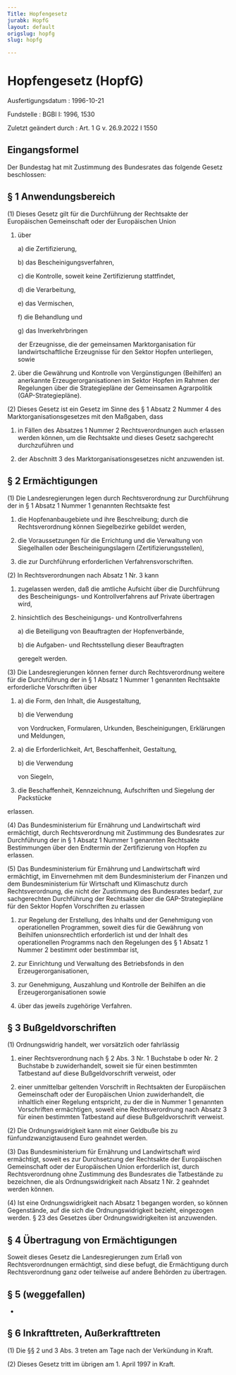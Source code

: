 ```yaml
---
Title: Hopfengesetz
jurabk: HopfG
layout: default
origslug: hopfg
slug: hopfg

---
```


# Hopfengesetz (HopfG)

Ausfertigungsdatum
:   1996-10-21

Fundstelle
:   BGBl I: 1996, 1530

Zuletzt geändert durch
:   Art. 1 G v. 26.9.2022 I 1550


## Eingangsformel

Der Bundestag hat mit Zustimmung des Bundesrates das folgende Gesetz beschlossen:


## § 1 Anwendungsbereich

(1) Dieses Gesetz gilt für die Durchführung der Rechtsakte der Europäischen Gemeinschaft oder der Europäischen Union

1.  über

    a)  die Zertifizierung,


    b)  das Bescheinigungsverfahren,


    c)  die Kontrolle, soweit keine Zertifizierung stattfindet,


    d)  die Verarbeitung,


    e)  das Vermischen,


    f)  die Behandlung und


    g)  das Inverkehrbringen



    der Erzeugnisse, die der gemeinsamen Marktorganisation für landwirtschaftliche Erzeugnisse für den Sektor Hopfen unterliegen, sowie


2.  über die Gewährung und Kontrolle von Vergünstigungen (Beihilfen) an anerkannte Erzeugerorganisationen im Sektor Hopfen im Rahmen der Regelungen über die Strategiepläne der Gemeinsamen Agrarpolitik (GAP-Strategiepläne).




(2) Dieses Gesetz ist ein Gesetz im Sinne des § 1 Absatz 2 Nummer 4 des Marktorganisationsgesetzes mit den Maßgaben, dass

1.  in Fällen des Absatzes 1 Nummer 2 Rechtsverordnungen auch erlassen werden können, um die Rechtsakte und dieses Gesetz sachgerecht durchzuführen und


2.  der Abschnitt 3 des Marktorganisationsgesetzes nicht anzuwenden ist.





## § 2 Ermächtigungen

(1) Die Landesregierungen legen durch Rechtsverordnung zur Durchführung der in § 1 Absatz 1 Nummer 1 genannten Rechtsakte fest

1.  die Hopfenanbaugebiete und ihre Beschreibung; durch die Rechtsverordnung können Siegelbezirke gebildet werden,


2.  die Voraussetzungen für die Errichtung und die Verwaltung von Siegelhallen oder Bescheinigungslagern (Zertifizierungsstellen),


3.  die zur Durchführung erforderlichen Verfahrensvorschriften.




(2) In Rechtsverordnungen nach Absatz 1 Nr. 3 kann

1.  zugelassen werden, daß die amtliche Aufsicht über die Durchführung des Bescheinigungs- und Kontrollverfahrens auf Private übertragen wird,


2.  hinsichtlich des Bescheinigungs- und Kontrollverfahrens

    a)  die Beteiligung von Beauftragten der Hopfenverbände,


    b)  die Aufgaben- und Rechtsstellung dieser Beauftragten




    geregelt werden.




(3) Die Landesregierungen können ferner durch Rechtsverordnung weitere für die Durchführung der in § 1 Absatz 1 Nummer 1 genannten Rechtsakte erforderliche Vorschriften über

1.
    a)  die Form, den Inhalt, die Ausgestaltung,


    b)  die Verwendung




    von Vordrucken, Formularen, Urkunden, Bescheinigungen, Erklärungen und Meldungen,


2.
    a)  die Erforderlichkeit, Art, Beschaffenheit, Gestaltung,


    b)  die Verwendung




    von Siegeln,


3.  die Beschaffenheit, Kennzeichnung, Aufschriften und Siegelung der Packstücke



erlassen.

(4) Das Bundesministerium für Ernährung und Landwirtschaft wird ermächtigt, durch Rechtsverordnung mit Zustimmung des Bundesrates zur Durchführung der in § 1 Absatz 1 Nummer 1 genannten Rechtsakte Bestimmungen über den Endtermin der Zertifizierung von Hopfen zu erlassen.

(5) Das Bundesministerium für Ernährung und Landwirtschaft wird ermächtigt, im Einvernehmen mit dem Bundesministerium der Finanzen und dem Bundesministerium für Wirtschaft und Klimaschutz durch Rechtsverordnung, die nicht der Zustimmung des Bundesrates bedarf, zur sachgerechten Durchführung der Rechtsakte über die GAP-Strategiepläne für den Sektor Hopfen Vorschriften zu erlassen

1.  zur Regelung der Erstellung, des Inhalts und der Genehmigung von operationellen Programmen, soweit dies für die Gewährung von Beihilfen unionsrechtlich erforderlich ist und der Inhalt des operationellen Programms nach den Regelungen des § 1 Absatz 1 Nummer 2 bestimmt oder bestimmbar ist,


2.  zur Einrichtung und Verwaltung des Betriebsfonds in den Erzeugerorganisationen,


3.  zur Genehmigung, Auszahlung und Kontrolle der Beihilfen an die Erzeugerorganisationen sowie


4.  über das jeweils zugehörige Verfahren.





## § 3 Bußgeldvorschriften

(1) Ordnungswidrig handelt, wer vorsätzlich oder fahrlässig

1.  einer Rechtsverordnung nach § 2 Abs. 3 Nr. 1 Buchstabe b oder Nr. 2 Buchstabe b zuwiderhandelt, soweit sie für einen bestimmten Tatbestand auf diese Bußgeldvorschrift verweist, oder


2.  einer unmittelbar geltenden Vorschrift in Rechtsakten der Europäischen Gemeinschaft oder der Europäischen Union zuwiderhandelt, die inhaltlich einer Regelung entspricht, zu der die in Nummer 1 genannten Vorschriften ermächtigen, soweit eine Rechtsverordnung nach Absatz 3 für einen bestimmten Tatbestand auf diese Bußgeldvorschrift verweist.




(2) Die Ordnungswidrigkeit kann mit einer Geldbuße bis zu fünfundzwanzigtausend Euro geahndet werden.

(3) Das Bundesministerium für Ernährung und Landwirtschaft wird ermächtigt, soweit es zur Durchsetzung der Rechtsakte der Europäischen Gemeinschaft oder der Europäischen Union erforderlich ist, durch Rechtsverordnung ohne Zustimmung des Bundesrates die Tatbestände zu bezeichnen, die als Ordnungswidrigkeit nach Absatz 1 Nr. 2 geahndet werden können.

(4) Ist eine Ordnungswidrigkeit nach Absatz 1 begangen worden, so können Gegenstände, auf die sich die Ordnungswidrigkeit bezieht, eingezogen werden. § 23 des Gesetzes über Ordnungswidrigkeiten ist anzuwenden.


## § 4 Übertragung von Ermächtigungen

Soweit dieses Gesetz die Landesregierungen zum Erlaß von Rechtsverordnungen ermächtigt, sind diese befugt, die Ermächtigung durch Rechtsverordnung ganz oder teilweise auf andere Behörden zu übertragen.


## § 5 (weggefallen)

-


## § 6 Inkrafttreten, Außerkrafttreten

(1) Die §§ 2 und 3 Abs. 3 treten am Tage nach der Verkündung in Kraft.

(2) Dieses Gesetz tritt im übrigen am 1. April 1997 in Kraft.

